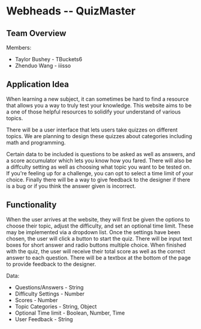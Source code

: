 # Webheads -- QuizMaster

## Team Overview
Members: 
- Taylor Bushey - TBuckets6
- Zhenduo Wang - iiisso

## Application Idea

When learning a new subject, it can sometimes be hard to find a resource that allows you a way to truly test your knowledge. This website aims to be a one of those helpful resources to solidify your understand of various topics.

There will be a user interface that lets users take quizzes on different topics. We are planning to design these quizzes about categories including math and programming.

Certain data to be included is questions to be asked as well as answers, and a score accumulator which lets you know how you fared. There will also be a diffculty setting as well as choosing what topic you want to be tested on. If you're feeling up for a challenge, you can opt to select a time limit of your choice. Finally there will be a way to give feedback to the designer if there is a bug or if you think the answer given is incorrect.

## Functionality

When the user arrives at the website, they will first be given the options to choose their topic, adjust the difficulty, and set an optional time limit. These may be implemented via a dropdown list. Once the settings have been chosen, the user will click a button to start the quiz. There will be input text boxes for short answer and radio buttons multiple choice. When finished with the quiz, the user will receive their total score as well as the correct answer to each question. There will be a textbox at the bottom of the page to provide feedback to the designer.

Data:
- Questions/Answers - String
- Difficulty Settings - Number
- Scores - Number
- Topic Categories - String, Object
- Optional Time limit - Boolean, Number, Time
- User Feedback - String

